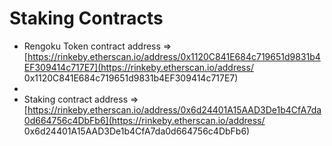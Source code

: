 # Staking Contracts

- Rengoku Token contract address => [https://rinkeby.etherscan.io/address/0x1120C841E684c719651d9831b4EF309414c717E7](https://rinkeby.etherscan.io/address/ 0x1120C841E684c719651d9831b4EF309414c717E7)
- 
- Staking contract address => [https://rinkeby.etherscan.io/address/0x6d24401A15AAD3De1b4CfA7da0d664756c4DbFb6](https://rinkeby.etherscan.io/address/ 0x6d24401A15AAD3De1b4CfA7da0d664756c4DbFb6)
  